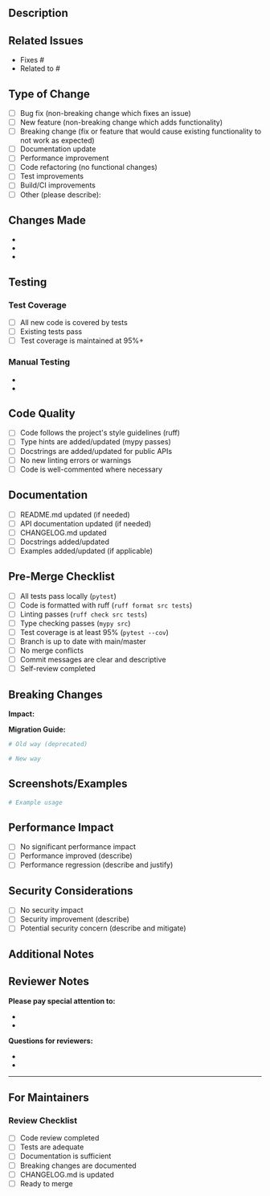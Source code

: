 ## Description

<!-- Provide a clear and concise description of what this PR does -->

## Related Issues

<!-- Link to related issues using #issue_number -->
<!-- Use keywords like "Fixes #123" or "Resolves #456" to auto-close issues when PR is merged -->

- Fixes #
- Related to #

## Type of Change

<!-- Check all that apply -->

- [ ] Bug fix (non-breaking change which fixes an issue)
- [ ] New feature (non-breaking change which adds functionality)
- [ ] Breaking change (fix or feature that would cause existing functionality to not work as expected)
- [ ] Documentation update
- [ ] Performance improvement
- [ ] Code refactoring (no functional changes)
- [ ] Test improvements
- [ ] Build/CI improvements
- [ ] Other (please describe):

## Changes Made

<!-- List the key changes made in this PR -->

-
-
-

## Testing

<!-- Describe how you tested these changes -->

### Test Coverage

- [ ] All new code is covered by tests
- [ ] Existing tests pass
- [ ] Test coverage is maintained at 95%+

### Manual Testing

<!-- Describe any manual testing performed -->

-
-

## Code Quality

- [ ] Code follows the project's style guidelines (ruff)
- [ ] Type hints are added/updated (mypy passes)
- [ ] Docstrings are added/updated for public APIs
- [ ] No new linting errors or warnings
- [ ] Code is well-commented where necessary

## Documentation

- [ ] README.md updated (if needed)
- [ ] API documentation updated (if needed)
- [ ] CHANGELOG.md updated
- [ ] Docstrings added/updated
- [ ] Examples added/updated (if applicable)

## Pre-Merge Checklist

<!-- Ensure all items are checked before requesting review -->

- [ ] All tests pass locally (`pytest`)
- [ ] Code is formatted with ruff (`ruff format src tests`)
- [ ] Linting passes (`ruff check src tests`)
- [ ] Type checking passes (`mypy src`)
- [ ] Test coverage is at least 95% (`pytest --cov`)
- [ ] Branch is up to date with main/master
- [ ] No merge conflicts
- [ ] Commit messages are clear and descriptive
- [ ] Self-review completed

## Breaking Changes

<!-- If this is a breaking change, describe the impact and migration path -->

**Impact:**

**Migration Guide:**

```python
# Old way (deprecated)

# New way
```

## Screenshots/Examples

<!-- If applicable, add screenshots or code examples showing the changes -->

```python
# Example usage

```

## Performance Impact

<!-- Describe any performance implications -->

- [ ] No significant performance impact
- [ ] Performance improved (describe)
- [ ] Performance regression (describe and justify)

## Security Considerations

<!-- Describe any security implications of these changes -->

- [ ] No security impact
- [ ] Security improvement (describe)
- [ ] Potential security concern (describe and mitigate)

## Additional Notes

<!-- Any other information reviewers should know -->

## Reviewer Notes

<!-- Optional: specific areas where you'd like feedback -->

**Please pay special attention to:**

-
-

**Questions for reviewers:**

-
-

---

## For Maintainers

<!-- Maintainers: fill this out when reviewing -->

### Review Checklist

- [ ] Code review completed
- [ ] Tests are adequate
- [ ] Documentation is sufficient
- [ ] Breaking changes are documented
- [ ] CHANGELOG.md is updated
- [ ] Ready to merge
